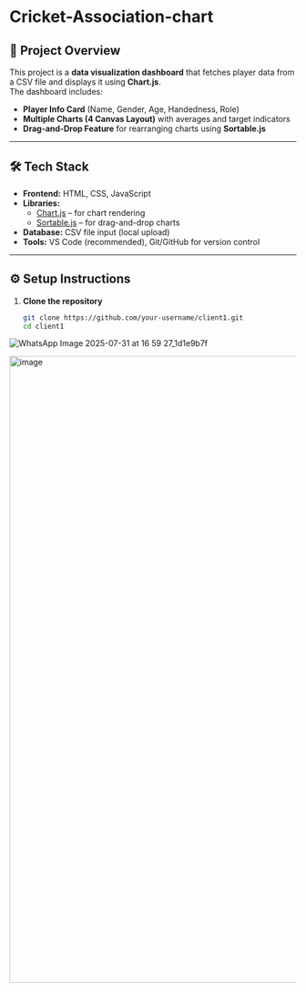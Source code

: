 ﻿# Cricket-Association-chart

## 📌 Project Overview
This project is a **data visualization dashboard** that fetches player data from a CSV file and displays it using **Chart.js**.  
The dashboard includes:
- **Player Info Card** (Name, Gender, Age, Handedness, Role)  
- **Multiple Charts (4 Canvas Layout)** with averages and target indicators  
- **Drag-and-Drop Feature** for rearranging charts using **Sortable.js**

---

## 🛠 Tech Stack
- **Frontend:** HTML, CSS, JavaScript  
- **Libraries:** 
  - [Chart.js](https://www.chartjs.org/) – for chart rendering  
  - [Sortable.js](https://sortablejs.github.io/Sortable/) – for drag-and-drop charts  
- **Database:** CSV file input (local upload)  
- **Tools:** VS Code (recommended), Git/GitHub for version control  

---

## ⚙️ Setup Instructions

1. **Clone the repository**
   ```bash
   git clone https://github.com/your-username/client1.git
   cd client1


![WhatsApp Image 2025-07-31 at 16 59 27_1d1e9b7f](https://github.com/user-attachments/assets/8557ff75-aa5b-483d-9f8a-10b147282d75)

<img width="1901" height="1101" alt="image" src="https://github.com/user-attachments/assets/c7f28d5e-fbb0-4df6-9f34-832bbd2a6158" />

